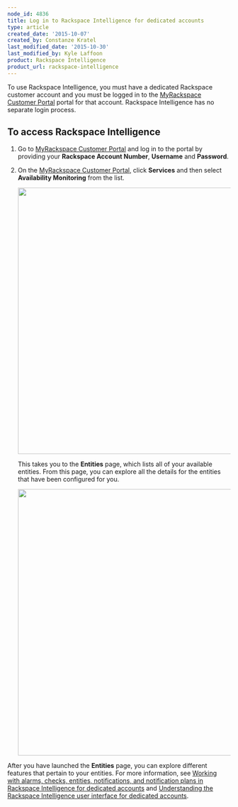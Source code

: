```yaml
---
node_id: 4836
title: Log in to Rackspace Intelligence for dedicated accounts
type: article
created_date: '2015-10-07'
created_by: Constanze Kratel
last_modified_date: '2015-10-30'
last_modified_by: Kyle Laffoon
product: Rackspace Intelligence
product_url: rackspace-intelligence
---
```


<div class="content">

<div
class="field field-name-body field-type-text-with-summary field-label-hidden">

<div class="field-items">

<div class="field-item even">

To use Rackspace Intelligence, you must have a dedicated Rackspace
customer account and you must be logged in to the
[MyRackspace Customer Portal](https://my.rackspace.com) portal for that account.
Rackspace Intelligence has no separate login process.

To access Rackspace Intelligence
--------------------------------

1.  Go to [MyRackspace Customer Portal](https://my.rackspace.com) and log in to the portal by
    providing your **Rackspace Account Number**, **Username** and
    **Password**.

2.  On the [MyRackspace Customer Portal](https://my.rackspace.com), click **Services** and then
    select **Availability Monitoring** from the list.

    <img src="https://8026b2e3760e2433679c-fffceaebb8c6ee053c935e8915a3fbe7.ssl.cf2.rackcdn.com/field/image/Myrack1.png" width="600" />

    This takes you to the **Entities** page, which lists all of your
    available entities. From this page, you can explore all the details
    for the entities that have been configured for you.

    <img src="https://8026b2e3760e2433679c-fffceaebb8c6ee053c935e8915a3fbe7.ssl.cf2.rackcdn.com/field/image/Entity%20List1.png" width="600" />

After you have launched the **Entities** page, you can explore different
features that pertain to your entities. For more information, see
[Working with alarms, checks, entities, notifications, and notification
plans in Rackspace Intelligence for dedicated
accounts](/how-to/working-with-alarms-checks-entities-notifications-and-notification-plans-in-rackspace)
and [Understanding the Rackspace Intelligence user interface for
dedicated
accounts](/how-to/understanding-the-rackspace-intelligence-user-interface-for-dedicated-accounts).









</div>

</div>

</div>

</div>
